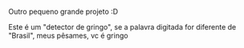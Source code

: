 <p>Outro pequeno grande projeto :D</p>
Este é um "detector de gringo", se a palavra digitada for diferente de "Brasil", meus pêsames, vc é gringo
